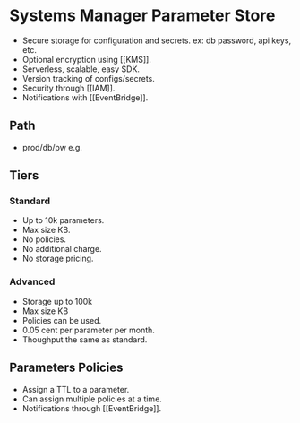 # Systems Manager Parameter Store

- Secure storage for configuration and secrets. ex: db password, api keys, etc.
- Optional encryption using [[KMS]].
- Serverless, scalable, easy SDK.
- Version tracking of configs/secrets.
- Security through [[IAM]].
- Notifications with [[EventBridge]].

## Path

- prod/db/pw e.g.

## Tiers

### Standard

- Up to 10k parameters.
- Max size KB.
- No policies.
- No additional charge.
- No storage pricing.

### Advanced

- Storage up to 100k
- Max size KB
- Policies can be used.
- 0.05 cent per parameter per month.
- Thoughput the same as standard.

## Parameters Policies

- Assign a TTL to a parameter.
- Can assign multiple policies at a time.
- Notifications through [[EventBridge]].
